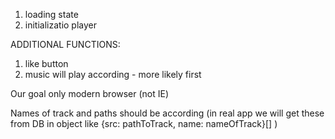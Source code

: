 1. loading state
2. initializatio player

ADDITIONAL FUNCTIONS:
1. like button
2. music will play according - more likely first

Our goal only modern browser (not IE)

Names of track and paths should be according (in real app we will get these from DB in object like {src: pathToTrack, name: nameOfTrack}[]  )
